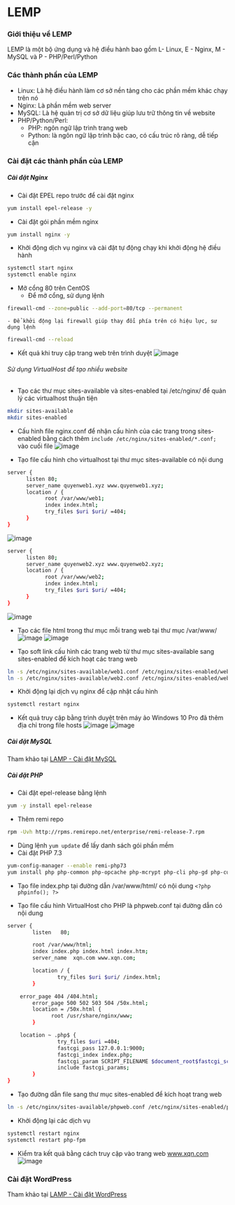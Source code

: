 # LEMP
### Giới thiệu về LEMP
LEMP là một bộ ứng dụng và hệ điều hành bao gồm L- Linux, E - Nginx, M - MySQL và P - PHP/Perl/Python

### Các thành phần của LEMP
- Linux: Là hệ điều hành làm cơ sở nền tảng cho các phần mềm khác chạy trên nó
- Nginx: Là phần mềm web server
- MySQL: Là hệ quản trị cơ sở dữ liệu giúp lưu trữ thông tin về website
- PHP/Python/Perl:
    - PHP: ngôn ngữ lập trình trang web
    - Python: là ngôn ngữ lập trình bậc cao, có cấu trúc rõ ràng, dễ tiếp cận

### Cài đặt các thành phần của LEMP
##### Cài đặt Nginx
- Cài đặt EPEL repo trước để cài đặt nginx
```sh
yum install epel-release -y
```
- Cài đặt gói phần mềm nginx
```sh
yum install nginx -y
```
- Khởi động dịch vụ nginx và cài đặt tự động chạy khi khởi động hệ điều hành
```sh
systemctl start nginx
systemctl enable nginx
```
- Mở cổng 80 trên CentOS
    - Để mở cổng, sử dụng lệnh
```sh
firewall-cmd --zone=public --add-port=80/tcp --permanent
```
    - Để khởi động lại firewall giúp thay đổi phía trên có hiệu lực, sư dụng lệnh
```sh
firewall-cmd --reload
```

- Kết quả khi truy cập trang web trên trình duyệt
![image](./image/LEMP%201.png)

###### Sử dụng VirtualHost để tạo nhiều website
- Tạo các thư mục sites-available và sites-enabled tại /etc/nginx/ để quản lý các virtualhost thuận tiện
```sh
mkdir sites-available
mkdir sites-enabled
```
- Cấu hình file nginx.conf để nhận cấu hình của các trang trong sites-enabled bằng cách thêm ```include /etc/nginx/sites-enabled/*.conf;``` vào cuối file
![image](./image/LEMP%202.png)

- Tạo file cấu hình cho virtualhost tại thư mục sites-available có nội dung
```sh
server {
      listen 80;
      server_name quyenweb1.xyz www.quyenweb1.xyz;
      location / {
            root /var/www/web1;
            index index.html;
            try_files $uri $uri/ =404;
      }
}
```
![image](./image/LEMP%203.png)
```sh
server {
      listen 80;
      server_name quyenweb2.xyz www.quyenweb2.xyz;
      location / {
            root /var/www/web2;
            index index.html;
            try_files $uri $uri/ =404;
      }
}
```
![image](./image/LEMP%204.png)

- Tạo các file html trong thư mục mỗi trang web tại thư mục /var/www/
![image](./image/LEMP%205.png)
![image](./image/LEMP%206.png)

- Tạo soft link cấu hình các trang web từ thư mục sites-available sang sites-enabled để kích hoạt các trang web
```sh
ln -s /etc/nginx/sites-available/web1.conf /etc/nginx/sites-enabled/web1.conf
ln -s /etc/nginx/sites-available/web2.conf /etc/nginx/sites-enabled/web2.conf
```

- Khởi động lại dịch vụ nginx để cập nhật cấu hình
```sh
systemctl restart nginx
```

- Kết quả truy cập bằng trình duyệt trên máy ảo Windows 10 Pro đã thêm địa chỉ trong file hosts
![image](./image/LEMP%207.png)
![image](./image/LEMP%208.png)

##### Cài đặt MySQL
Tham khảo tại [LAMP - Cài đặt MySQL](https://github.com/quyen0508/thuctap-NhanHoa/blob/main/LAMP/LAMP.md#c%C3%A0i-%C4%91%E1%BA%B7t-mysql)

##### Cài đặt PHP
- Cài đặt epel-release bằng lệnh
```sh
yum -y install epel-release
```
- Thêm remi repo
```sh
rpm -Uvh http://rpms.remirepo.net/enterprise/remi-release-7.rpm
```
- Dùng lệnh ```yum update``` để lấy danh sách gói phần mềm
- Cài đặt PHP 7.3
```sh
yum-config-manager --enable remi-php73
yum install php php-common php-opcache php-mcrypt php-cli php-gd php-curl php-mysqlnd php-mysql php-xml php-soap php-xmlrpc php-mbstring php-json php-fpm
```
- Tạo file index.php tại đường dẫn /var/www/html/ có nội dung
```<?php phpinfo(); ?>```

- Tạo file cấu hình VirtualHost cho PHP là phpweb.conf tại đường dẫn có nội dung
```sh
server {
        listen   80;

        root /var/www/html;
        index index.php index.html index.htm;
        server_name  xqn.com www.xqn.com;

        location / {
                try_files $uri $uri/ /index.html;
        }

	error_page 404 /404.html;
        error_page 500 502 503 504 /50x.html;
        location = /50x.html {
              root /usr/share/nginx/www;
        }

	location ~ .php$ {
                try_files $uri =404;
                fastcgi_pass 127.0.0.1:9000;
                fastcgi_index index.php;
                fastcgi_param SCRIPT_FILENAME $document_root$fastcgi_script_name;
                include fastcgi_params;
        }
}
```

- Tạo đường dẫn file sang thư mục sites-enabled để kích hoạt trang web
```sh
ln -s /etc/nginx/sites-available/phpweb.conf /etc/nginx/sites-enabled/phpweb.conf
```

- Khởi động lại các dịch vụ
```sh
systemctl restart nginx
systemctl restart php-fpm
```

- Kiểm tra kết quả bằng cách truy cập vào trang web www.xqn.com
![image](./image/LEMP%209.png)

### Cài đặt WordPress
Tham khảo tại [LAMP - Cài đặt WordPress](https://github.com/quyen0508/thuctap-NhanHoa/blob/main/LAMP/LAMP.md#c%C3%A0i-%C4%91%E1%BA%B7t-wordpress)